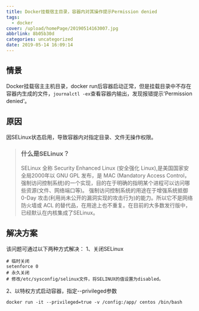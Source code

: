 ```yaml
---
title: Docker挂载宿主目录，容器内对其操作提示Permission denied
tags:
  - docker
cover: /upload/homePage/20190514163007.jpg
abbrlink: 8b05b30d
categories: uncategorized
date: 2019-05-14 16:09:14
---
```

## 情景
Docker挂载宿主主机目录，docker run后容器启动正常，但是挂载目录中不存在容器内生成的文件，``journalctl -ex``查看容器内输出，发现报错提示'Permission denied'。

## 原因
因SELinux状态启用，导致容器内对指定目录、文件无操作权限。

> ### 什么是SELinux？
> SELinux 全称 Security Enhanced Linux (安全强化 Linux),是美国国家安全局2000年以 GNU GPL 发布，是 MAC (Mandatory Access Control，强制访问控制系统)的一个实现，目的在于明确的指明某个进程可以访问哪些资源(文件、网络端口等)。
> 强制访问控制系统的用途在于增强系统抵御 0-Day 攻击(利用尚未公开的漏洞实现的攻击行为)的能力。所以它不是网络防火墙或 ACL 的替代品，在用途上也不重复。在目前的大多数发行版中，已经默认在内核集成了SELinux。

## 解决方案
该问题可通过以下两种方式解决：
1、关闭SELinux
```
# 临时关闭
setenforce 0
# 永久关闭 
# 修改/etc/sysconfig/selinux文件，将SELINUX的值设置为disabled。
```

2、以特权方式启动容器，指定--privileged参数
```
docker run -it --privileged=true -v /config:/app/ centos /bin/bash
```

